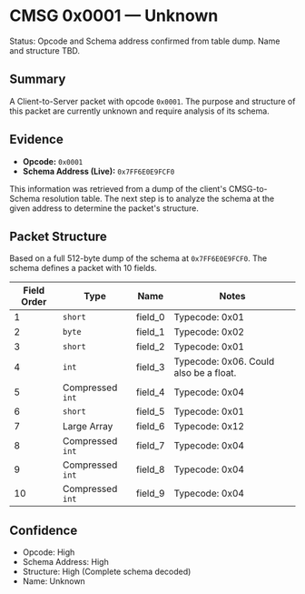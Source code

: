 # CMSG 0x0001 — Unknown

Status: Opcode and Schema address confirmed from table dump. Name and structure TBD.

## Summary

A Client-to-Server packet with opcode `0x0001`. The purpose and structure of this packet are currently unknown and require analysis of its schema.

## Evidence

- **Opcode:** `0x0001`
- **Schema Address (Live):** `0x7FF6E0E9FCF0`

This information was retrieved from a dump of the client's CMSG-to-Schema resolution table. The next step is to analyze the schema at the given address to determine the packet's structure.

## Packet Structure

Based on a full 512-byte dump of the schema at `0x7FF6E0E9FCF0`. The schema defines a packet with 10 fields.

| Field Order | Type | Name | Notes |
|---|---|---|---|
| 1 | `short` | field_0 | Typecode: 0x01 |
| 2 | `byte` | field_1 | Typecode: 0x02 |
| 3 | `short` | field_2 | Typecode: 0x01 |
| 4 | `int` | field_3 | Typecode: 0x06. Could also be a float. |
| 5 | Compressed `int` | field_4 | Typecode: 0x04 |
| 6 | `short` | field_5 | Typecode: 0x01 |
| 7 | Large Array | field_6 | Typecode: 0x12 |
| 8 | Compressed `int` | field_7 | Typecode: 0x04 |
| 9 | Compressed `int` | field_8 | Typecode: 0x04 |
| 10 | Compressed `int` | field_9 | Typecode: 0x04 |

## Confidence

- Opcode: High
- Schema Address: High
- Structure: High (Complete schema decoded)
- Name: Unknown
